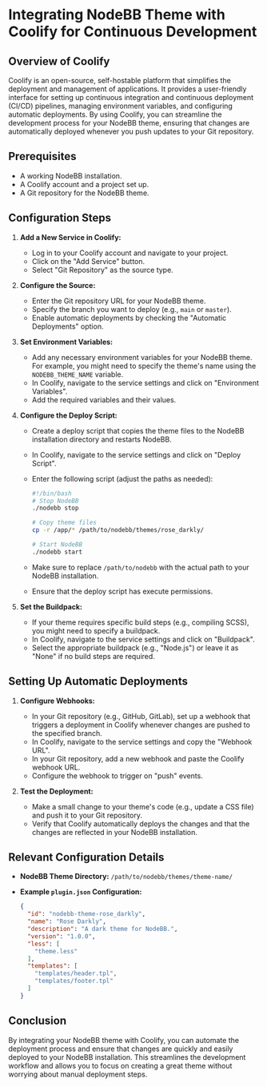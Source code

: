 # Integrating NodeBB Theme with Coolify for Continuous Development

## Overview of Coolify

Coolify is an open-source, self-hostable platform that simplifies the deployment and management of applications. It provides a user-friendly interface for setting up continuous integration and continuous deployment (CI/CD) pipelines, managing environment variables, and configuring automatic deployments. By using Coolify, you can streamline the development process for your NodeBB theme, ensuring that changes are automatically deployed whenever you push updates to your Git repository.

## Prerequisites

*   A working NodeBB installation.
*   A Coolify account and a project set up.
*   A Git repository for the NodeBB theme.

## Configuration Steps

1.  **Add a New Service in Coolify:**

    *   Log in to your Coolify account and navigate to your project.
    *   Click on the "Add Service" button.
    *   Select "Git Repository" as the source type.

2.  **Configure the Source:**

    *   Enter the Git repository URL for your NodeBB theme.
    *   Specify the branch you want to deploy (e.g., `main` or `master`).
    *   Enable automatic deployments by checking the "Automatic Deployments" option.

3.  **Set Environment Variables:**

    *   Add any necessary environment variables for your NodeBB theme. For example, you might need to specify the theme's name using the `NODEBB_THEME_NAME` variable.
    *   In Coolify, navigate to the service settings and click on "Environment Variables".
    *   Add the required variables and their values.

4.  **Configure the Deploy Script:**

    *   Create a deploy script that copies the theme files to the NodeBB installation directory and restarts NodeBB.
    *   In Coolify, navigate to the service settings and click on "Deploy Script".
    *   Enter the following script (adjust the paths as needed):

        ```bash
        #!/bin/bash
        # Stop NodeBB
        ./nodebb stop

        # Copy theme files
        cp -r /app/* /path/to/nodebb/themes/rose_darkly/

        # Start NodeBB
        ./nodebb start
        ```

    *   Make sure to replace `/path/to/nodebb` with the actual path to your NodeBB installation.
    *   Ensure that the deploy script has execute permissions.

5.  **Set the Buildpack:**

    *   If your theme requires specific build steps (e.g., compiling SCSS), you might need to specify a buildpack.
    *   In Coolify, navigate to the service settings and click on "Buildpack".
    *   Select the appropriate buildpack (e.g., "Node.js") or leave it as "None" if no build steps are required.

## Setting Up Automatic Deployments

1.  **Configure Webhooks:**

    *   In your Git repository (e.g., GitHub, GitLab), set up a webhook that triggers a deployment in Coolify whenever changes are pushed to the specified branch.
    *   In Coolify, navigate to the service settings and copy the "Webhook URL".
    *   In your Git repository, add a new webhook and paste the Coolify webhook URL.
    *   Configure the webhook to trigger on "push" events.

2.  **Test the Deployment:**

    *   Make a small change to your theme's code (e.g., update a CSS file) and push it to your Git repository.
    *   Verify that Coolify automatically deploys the changes and that the changes are reflected in your NodeBB installation.

## Relevant Configuration Details

*   **NodeBB Theme Directory:** `/path/to/nodebb/themes/theme-name/`
*   **Example `plugin.json` Configuration:**

    ```json
    {
      "id": "nodebb-theme-rose_darkly",
      "name": "Rose Darkly",
      "description": "A dark theme for NodeBB.",
      "version": "1.0.0",
      "less": [
        "theme.less"
      ],
      "templates": [
        "templates/header.tpl",
        "templates/footer.tpl"
      ]
    }
    ```

## Conclusion

By integrating your NodeBB theme with Coolify, you can automate the deployment process and ensure that changes are quickly and easily deployed to your NodeBB installation. This streamlines the development workflow and allows you to focus on creating a great theme without worrying about manual deployment steps.
